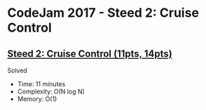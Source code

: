 # CodeJam 2017 - Steed 2: Cruise Control

## [Steed 2: Cruise Control (11pts, 14pts)](https://codingcompetitions.withgoogle.com/codejam/round/000000000020187f/000000000020190e)

Solved

* Time: 11 minutes
* Complexity: O(N log N)
* Memory: O(1)
